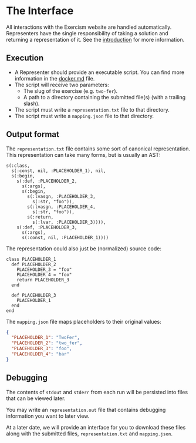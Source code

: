 # The Interface

All interactions with the Exercism website are handled automatically. Representers have the single responsibility of taking a solution and returning a representation of it. See the [introduction](./introduction.md) for more information.

## Execution

- A Representer should provide an executable script. You can find more information in the [docker.md](../docker.md) file.
- The script will receive two parameters:
  - The slug of the exercise (e.g. `two-fer`).
  - A path to a directory containing the submitted file(s) (with a trailing slash).
- The script must write a `representation.txt` file to that directory.
- The script must write a `mapping.json` file to that directory.

## Output format

The `representation.txt` file contains some sort of canonical representation. This representation can take many forms, but is usually an AST:

```
s(:class,
  s(:const, nil, :PLACEHOLDER_1), nil,
  s(:begin,
    s(:def, :PLACEHOLDER_2,
      s(:args),
      s(:begin,
        s(:lvasgn, :PLACEHOLDER_3,
          s(:str, "foo")),
        s(:lvasgn, :PLACEHOLDER_4,
          s(:str, "foo")),
        s(:return,
          s(:lvar, :PLACEHOLDER_3)))),
    s(:def, :PLACEHOLDER_3,
      s(:args),
      s(:const, nil, :PLACEHOLDER_1))))
```

The representation could also just be (normalized) source code:

```
class PLACEHOLDER_1
  def PLACEHOLDER_2
    PLACEHOLDER_3 = "foo"
    PLACEHOLDER_4 = "foo"
    return PLACEHOLDER_3
  end

  def PLACEHOLDER_3
    PLACEHOLDER_1
  end
end
```

The `mapping.json` file maps placeholders to their original values:

```json
{
  "PLACEHOLDER_1": "TwoFer",
  "PLACEHOLDER_2": "two_fer",
  "PLACEHOLDER_3": "foo",
  "PLACEHOLDER_4": "bar"
}
```

## Debugging

The contents of `stdout` and `stderr` from each run will be persisted into files that can be viewed later.

You may write an `representation.out` file that contains debugging information you want to later view.

At a later date, we will provide an interface for you to download these files along with the submitted files, `representation.txt` and `mapping.json`.
